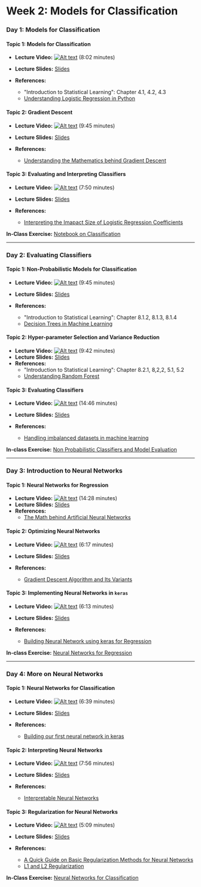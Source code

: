 # Week 2: Models for Classification

### Day 1: Models for Classification

#### **Topic 1:** Models for Classification

- **Lecture Video:** [![Alt text](https://img.youtube.com/vi/5Bv4GB6f6e8/0.jpg)](https://youtu.be/5Bv4GB6f6e8) (8:02 minutes)

- **Lecture Slides:** [Slides](https://drive.google.com/file/d/1aq6fj3Gv5wW31j9GN1y5u6-7JrGBi7lk/view?usp=sharing)
- **References:** 
  - "Introduction to Statistical Learning": Chapter 4.1, 4.2, 4.3
  - [Understanding Logistic Regression in Python](https://www.datacamp.com/community/tutorials/understanding-logistic-regression-python)
  
#### **Topic 2:** Gradient Descent

- **Lecture Video:** [![Alt text](https://img.youtube.com/vi/DxT29iy6rOo/0.jpg)](https://youtu.be/DxT29iy6rOo) (9:45 minutes)

- **Lecture Slides:** [Slides](https://drive.google.com/file/d/1EVGhfpPU_tl1EuI0XkZRfvCO89FqLmLE/view?usp=sharing)
- **References:** 
  - [Understanding the Mathematics behind Gradient Descent](https://towardsdatascience.com/understanding-the-mathematics-behind-gradient-descent-dde5dc9be06e)
  
#### **Topic 3:** Evaluating and Interpreting Classifiers

- **Lecture Video:** [![Alt text](https://img.youtube.com/vi/UZTf43p3ejE/0.jpg)](https://youtu.be/UZTf43p3ejE) (7:50 minutes)

- **Lecture Slides:** [Slides](https://drive.google.com/file/d/1UNFyt42euWHJ_3bE5uhfLv04yThag9_2/view?usp=sharing)
- **References:** 
  - [Interpreting the Imapact Size of Logistic Regression Coefficients](https://medium.com/ro-data-team-blog/interpret-the-impact-size-with-logistic-regression-coefficients-5eec21baaac8)

**In-Class Exercise:** [Notebook on Classification](https://colab.research.google.com/drive/1M4m8oduvSjMPLoB8CP0l6pwmY36ykvdy?usp=sharing)


---

### Day 2: Evaluating Classifiers

#### **Topic 1:** Non-Probabilistic Models for Classification

- **Lecture Video:** [![Alt text](https://img.youtube.com/vi/TPiSr1wbUtg/0.jpg)](https://youtu.be/TPiSr1wbUtg) (9:45 minutes)

- **Lecture Slides:** [Slides](https://drive.google.com/file/d/1taP00yHX7aLVDwMNBkrnBWd3IMimERVi/view?usp=sharing)
- **References:** 
  - "Introduction to Statistical Learning": Chapter 8.1.2, 8.1.3, 8.1.4
  - [Decision Trees in Machine Learning](https://towardsdatascience.com/decision-trees-in-machine-learning-641b9c4e8052)
    
#### **Topic 2:**  Hyper-parameter Selection and Variance Reduction

- **Lecture Video:** [![Alt text](https://img.youtube.com/vi/5lBjG8tJubM/0.jpg)](https://youtu.be/5lBjG8tJubM) (9:42 minutes)
- **Lecture Slides:** [Slides](https://drive.google.com/file/d/14W13NJCXSVH1pl6Xx_Yj7Ybwp1wzXAQR/view?usp=sharing)
- **References:** 
  - "Introduction to Statistical Learning": Chapter 8.2.1, 8,2,2, 5.1, 5.2
  - [Understanding Random Forest](https://towardsdatascience.com/understanding-random-forest-58381e0602d2)
    
#### **Topic 3:** Evaluating Classifiers

- **Lecture Video:** [![Alt text](https://img.youtube.com/vi/vJFnbAsmZaE/0.jpg)](https://youtu.be/vJFnbAsmZaE) (14:46 minutes)

- **Lecture Slides:** [Slides](https://drive.google.com/file/d/1oTrqQw0doU3kwj_zofU1GBfV_-hE07xf/view?usp=sharing)
  
- **References:** 
  - [Handling imbalanced datasets in machine learning](https://towardsdatascience.com/handling-imbalanced-datasets-in-machine-learning-7a0e84220f28)

**In-class Exercise:** [Non Probabilistic Classifiers and Model Evaluation](https://colab.research.google.com/drive/1wQD0VB5iBXE30vfNewOR_oqTNbQ8wTVu?usp=sharing)

---

### Day 3: Introduction to Neural Networks

#### **Topic 1:** Neural Networks for Regression

- **Lecture Video:** [![Alt text](https://img.youtube.com/vi/_XWdu5ip4n4/0.jpg)](https://youtu.be/_XWdu5ip4n4) (14:28 minutes)
- **Lecture Slides:** [Slides](https://drive.google.com/file/d/1-oDJEzReIyNsmakv6LtS0dP27tmU3V1v/view?usp=sharing)
- **References:** 
  - [The Math behind Artificial Neural Networks](https://towardsdatascience.com/the-heart-of-artificial-neural-networks-26627e8c03ba)
    
#### **Topic 2:** Optimizing Neural Networks

- **Lecture Video:** [![Alt text](https://img.youtube.com/vi/wabJS4Nkxeg/0.jpg)](https://youtu.be/wabJS4Nkxeg) (6:17 minutes)

- **Lecture Slides:** [Slides](https://drive.google.com/file/d/1JqUUfqj81ioExFhyTwBw8HYpbj__7uMF/view?usp=sharing)
- **References:** 
  - [Gradient Descent Algorithm and Its Variants](https://towardsdatascience.com/gradient-descent-algorithm-and-its-variants-10f652806a3)
    
#### **Topic 3:** Implementing Neural Networks in `keras`
- **Lecture Video:** [![Alt text](https://img.youtube.com/vi/sbg9y4L1sKo/0.jpg)](https://youtu.be/sbg9y4L1sKo) (6:13 minutes)

- **Lecture Slides:** [Slides](https://drive.google.com/file/d/1OsENAg2OdIVoJwE50g6Q37i_msEZxRzC/view?usp=sharing)
- **References:** 
  - [Building Neural Network using keras for Regression](https://medium.com/datadriveninvestor/building-neural-network-using-keras-for-regression-ceee5a9eadff)
    
**In-class Exercise:** [Neural Networks for Regression](https://colab.research.google.com/drive/1AjCGaybaM98Fgjy1cnAwkQqVjYYqbwtI?usp=sharing)

---

### Day 4: More on Neural Networks

#### **Topic 1:**  Neural Networks for Classification
- **Lecture Video:** [![Alt text](https://img.youtube.com/vi/2xyFziFxqys/0.jpg)](https://youtu.be/2xyFziFxqys) (6:39 minutes)

- **Lecture Slides:** [Slides](https://drive.google.com/file/d/1zlxz605k9Ge-SDcr9i2McN7sZiGtXjJ0/view?usp=sharing)
- **References:** 
  - [Building our first neural network in keras](https://towardsdatascience.com/building-our-first-neural-network-in-keras-bdc8abbc17f5)
  
#### **Topic 2:**  Interpreting Neural Networks
- **Lecture Video:** [![Alt text](https://img.youtube.com/vi/iTdhBhvEa0g/0.jpg)](https://youtu.be/iTdhBhvEa0g) (7:56 minutes)

- **Lecture Slides:** [Slides](https://drive.google.com/file/d/1xRGszrVXXdtpJiur2yL9-mQKH2y63ia9/view?usp=sharing)
- **References:** 
  - [Interpretable Neural Networks](https://towardsdatascience.com/interpretable-neural-networks-45ac8aa91411)
  
#### **Topic 3:**  Regularization for Neural Networks
- **Lecture Video:** [![Alt text](https://img.youtube.com/vi/kIpkiFxjd-A/0.jpg)](https://youtu.be/kIpkiFxjd-A) (5:09 minutes)

- **Lecture Slides:** [Slides](https://drive.google.com/file/d/1WcCm8DBUHQ8NLYKNFg5YPPRXR4bExGyw/view?usp=sharing)
- **References:** 
  - [A Quick Guide on Basic Regularization Methods for Neural Networks](https://medium.com/yottabytes/a-quick-guide-on-basic-regularization-methods-for-neural-networks-e10feb101328)
  - [L1 and L2 Regularization](https://towardsdatascience.com/l1-and-l2-regularization-methods-ce25e7fc831c)
  
**In-Class Exercise:** [Neural Networks for Classification](https://colab.research.google.com/drive/1XLJUE69QHJC-o_oCHk3LkspTR4S5iBa_?usp=sharing)
